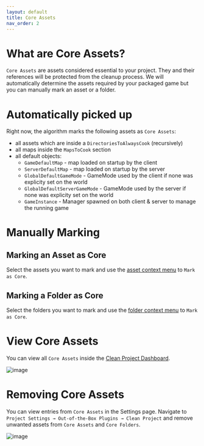```yaml
---
layout: default
title: Core Assets
nav_order: 2
---
```


# What are Core Assets?

`Core Assets` are assets considered essential to your project. They and their references will be protected from the cleanup process. We will automatically determine the assets required by your packaged game but you can manually mark an asset or a folder.

# Automatically picked up

Right now, the algorithm marks the following assets as `Core Assets`:
- all assets which are inside a `DirectoriesToAlwaysCook` (recursively)
- all maps inside the `MapsToCook` section
- all default objects:
    - `GameDefaultMap` - map loaded on startup by the client
    - `ServerDefaultMap` - map loaded on startup by the server
    - `GlobalDefaultGameMode` - GameMode used by the client if none was explicity set on the world
    - `GlobalDefaultServerGameMode` - GameMode used by the server if none was explicity set on the world
    - `GameInstance` - Manager spawned on both client & server to manage the running game

# Manually Marking

## Marking an Asset as Core

Select the assets you want to mark and use the [asset context menu](how-to-run-commands#asset-context-menu) to `Mark as Core`.

## Marking a Folder as Core

Select the folders you want to mark and use the [folder context menu](how-to-run-commands#folder-context-menu) to `Mark as Core`.

# View Core Assets

You can view all `Core Assets` inside the [Clean Project Dashboard](how-to-run-commands#dashboard-tab).

![image](https://user-images.githubusercontent.com/21221169/221132010-08aebccc-a89c-4cd7-8491-1845028524d8.png)

# Removing Core Assets

You can view entries from `Core Assets` in the Settings page. Navigate to `Project Settings → Out-of-the-Box Plugins → Clean Project` and remove unwanted assets from `Core Assets` and `Core Folders`.

![image](https://user-images.githubusercontent.com/21221169/221131128-94b59466-ae99-41af-884c-b9b3625688ef.png)